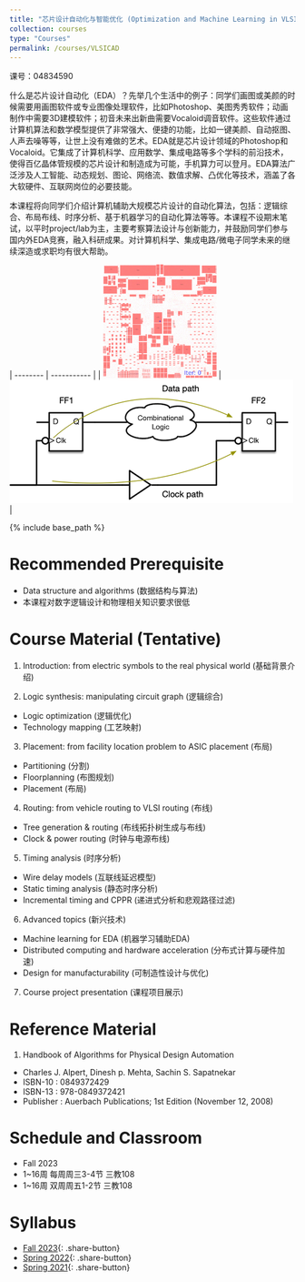 ```yaml
---
title: "芯片设计自动化与智能优化 (Optimization and Machine Learning in VLSI Design Automation)"
collection: courses
type: "Courses"
permalink: /courses/VLSICAD
---
```


课号：04834590

什么是芯片设计自动化（EDA）？先举几个生活中的例子：同学们画图或美颜的时候需要用画图软件或专业图像处理软件，比如Photoshop、美图秀秀软件；动画制作中需要3D建模软件；初音未来出新曲需要Vocaloid调音软件。这些软件通过计算机算法和数学模型提供了非常强大、便捷的功能，比如一键美颜、自动抠图、人声去噪等等，让世上没有难做的艺术。EDA就是芯片设计领域的Photoshop和Vocaloid。它集成了计算机科学、应用数学、集成电路等多个学科的前沿技术，使得百亿晶体管规模的芯片设计和制造成为可能，手机算力可以登月。EDA算法广泛涉及人工智能、动态规划、图论、网络流、数值求解、凸优化等技术，涵盖了各大软硬件、互联网岗位的必要技能。

本课程将向同学们介绍计算机辅助大规模芯片设计的自动化算法，包括：逻辑综合、布局布线、时序分析、基于机器学习的自动化算法等等。本课程不设期末笔试，以平时project/lab为主，主要考察算法设计与创新能力，并鼓励同学们参与国内外EDA竞赛，融入科研成果。对计算机科学、集成电路/微电子同学未来的继续深造或求职均有很大帮助。

| -------- | ----------- | 
| ![DREAMPlace](/images/bigblue4-nofiller_SLD.gif) | ![Sequential circuit](/images/sequential.png) |

{% include base_path %}

Recommended Prerequisite 
======

- Data structure and algorithms (数据结构与算法)
- 本课程对数字逻辑设计和物理相关知识要求很低

Course Material (Tentative)
======

1. Introduction: from electric symbols to the real physical world (基础背景介绍)

2. Logic synthesis: manipulating circuit graph (逻辑综合)
  -	Logic optimization (逻辑优化)
  -	Technology mapping (工艺映射)

3. Placement: from facility location problem to ASIC placement (布局)
  - Partitioning (分割)
  - Floorplanning (布图规划)
  - Placement (布局)

4. Routing: from vehicle routing to VLSI routing (布线)
  - Tree generation & routing (布线拓扑树生成与布线)
  - Clock & power routing (时钟与电源布线)

5. Timing analysis (时序分析)
  - Wire delay models (互联线延迟模型)
  - Static timing analysis (静态时序分析)
  - Incremental timing and CPPR (递进式分析和悲观路径过滤)

6. Advanced topics (新兴技术)
  - Machine learning for EDA (机器学习辅助EDA)
  - Distributed computing and hardware acceleration (分布式计算与硬件加速)
  - Design for manufacturability (可制造性设计与优化)

7. Course project presentation (课程项目展示)

Reference Material
======

1. Handbook of Algorithms for Physical Design Automation
  - Charles J. Alpert, Dinesh p. Mehta, Sachin S. Sapatnekar
  -	ISBN-10 : 0849372429
  -	ISBN-13 : 978-0849372421
  -	Publisher : Auerbach Publications; 1st Edition (November 12, 2008)

Schedule and Classroom
======

- Fall 2023
- 1~16周 每周周三3-4节 三教108
- 1~16周 双周周五1-2节 三教108

Syllabus
======

- [Fall 2023](/courses/VLSICAD-syllabus-fall2023.pdf){: .share-button}
- [Spring 2022](/courses/VLSICAD-syllabus-spring2022.pdf){: .share-button}
- [Spring 2021](/courses/VLSICAD-syllabus-spring2021.pdf){: .share-button}
